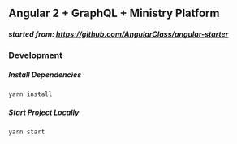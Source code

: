 ## Angular 2 + GraphQL + Ministry Platform
##### started from: https://github.com/AngularClass/angular-starter

### Development
##### Install Dependencies
```
yarn install
```

##### Start Project Locally
```
yarn start
```
